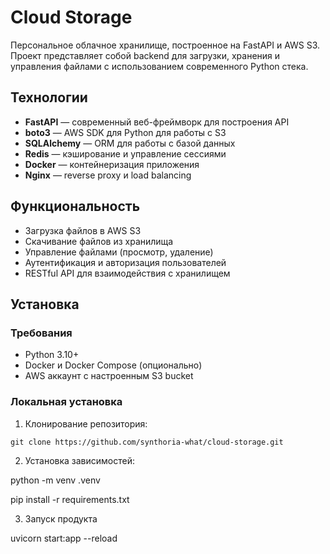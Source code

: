 # Cloud Storage

Персональное облачное хранилище, построенное на FastAPI и AWS S3. Проект представляет собой backend для загрузки, хранения и управления файлами с использованием современного Python стека.

## Технологии

- **FastAPI** — современный веб-фреймворк для построения API
- **boto3** — AWS SDK для Python для работы с S3
- **SQLAlchemy** — ORM для работы с базой данных
- **Redis** — кэширование и управление сессиями
- **Docker** — контейнеризация приложения
- **Nginx** — reverse proxy и load balancing

## Функциональность

- Загрузка файлов в AWS S3
- Скачивание файлов из хранилища
- Управление файлами (просмотр, удаление)
- Аутентификация и авторизация пользователей
- RESTful API для взаимодействия с хранилищем

## Установка

### Требования

- Python 3.10+
- Docker и Docker Compose (опционально)
- AWS аккаунт с настроенным S3 bucket

### Локальная установка

1. Клонирование репозитория:

`git clone https://github.com/synthoria-what/cloud-storage.git`

2. Установка зависимостей:

python -m venv .venv

pip install -r requirements.txt

3. Запуск продукта

uvicorn start:app --reload
